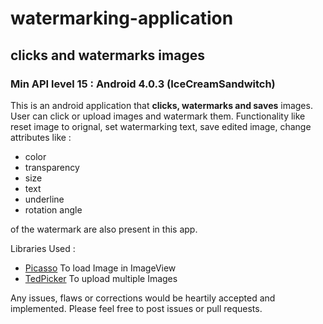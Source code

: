 # watermarking-application

## clicks and watermarks images

### Min API level 15 : Android 4.0.3 (IceCreamSandwitch)

This is an android application that **clicks, watermarks and saves** images.
User can click or upload images and watermark them. Functionality like reset image to orignal, 
set watermarking text, save edited image, change attributes like :

* color
* transparency
* size
* text
* underline
* rotation angle

of the watermark are also present in this app.

Libraries Used :

* [Picasso](http://square.github.io/picasso/)  To load Image in ImageView
* [TedPicker](https://github.com/ParkSangGwon/TedPicker)   To upload multiple Images

Any issues, flaws or corrections would be heartily accepted and implemented.
Please feel free to post issues or pull requests.
